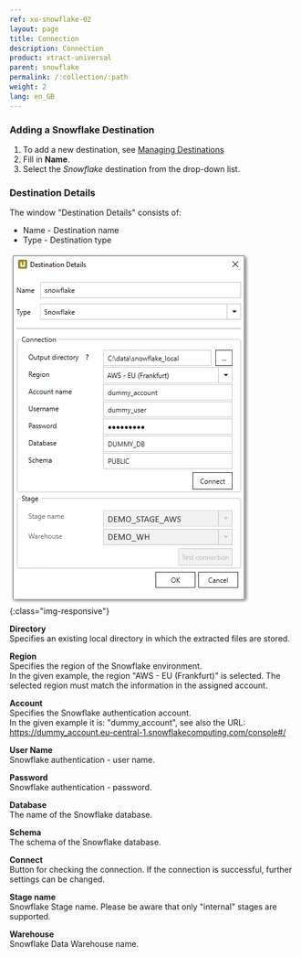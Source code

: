```yaml
---
ref: xu-snowflake-02
layout: page
title: Connection
description: Connection
product: xtract-universal
parent: snowflake
permalink: /:collection/:path
weight: 2
lang: en_GB
---
```


### Adding a Snowflake Destination
1. To add a new destination, see [Managing Destinations](../managing-destinations)
2. Fill in **Name**.
3. Select the *Snowflake* destination from the drop-down list.

### Destination Details
The window "Destination Details" consists of:
- Name - Destination name
- Type - Destination type

![Snowflake-Destination-Details](/img/content/xu/snowflake/snowflake-destination-details_1.png){:class="img-responsive"}

**Directory**<br>
Specifies an existing local directory in which the extracted files are stored.

**Region**<br>
Specifies the region of the Snowflake environment.<br>
In the given example, the region "AWS - EU (Frankfurt)" is selected. 
The selected region must match the information in the assigned account. 

**Account**<br>
Specifies the Snowflake authentication account.<br>
In the given example it is: "dummy_account", see also the URL: <br>
https://dummy_account.eu-central-1.snowflakecomputing.com/console#/

**User Name**<br>
Snowflake authentication - user name. 

**Password**<br>
Snowflake authentication - password.

**Database**<br>
The name of the Snowflake database.

**Schema**<br>
The schema of the Snowflake database.

**Connect**<br>
Button for checking the connection.
If the connection is successful, further settings can be changed. 

**Stage name**<br>
Snowflake Stage name. 
Please be aware that only "internal" stages are supported. <!--please check if "supported" a good term in this case-->

**Warehouse**<br>
Snowflake Data Warehouse name.